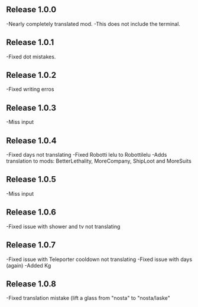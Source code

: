 ## Release 1.0.0
-Nearly completely translated mod.
-This does not include the terminal.

## Release 1.0.1
-Fixed dot mistakes.

## Release 1.0.2
-Fixed writing erros

## Release 1.0.3
-Miss input

## Release 1.0.4
-Fixed days not translating
-Fixed Robotti lelu to Robottilelu
-Adds translation to mods: BetterLethality, MoreCompany, ShipLoot and MoreSuits

## Release 1.0.5
-Miss input

## Release 1.0.6
-Fixed issue with shower and tv not translating


## Release 1.0.7
-Fixed issue with Teleporter cooldown not translating
-Fixed issue with days (again)
-Added Kg

## Release 1.0.8
-Fixed translation mistake (lift a glass from "nosta" to "nosta/laske"